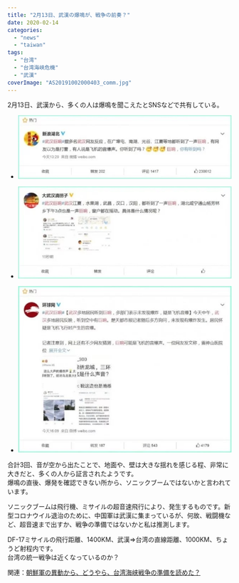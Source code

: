 ```yaml
---
title: "2月13日、武漢の爆鳴が、戦争の前奏？"
date: 2020-02-14
categories: 
  - "news"
  - "taiwan"
tags: 
  - "台湾"
  - "台湾海峡危機"
  - "武漢"
coverImage: "AS20191002000403_comm.jpg"
---
```


2月13日、武漢から、多くの人は爆鳴を聞こえたとSNSなどで共有している。

- ![](images/p2626961a147577295-ss.jpg)
    
- ![](images/p2626962a488520648-ss.jpg)
    
- ![](images/p2626971a217810671-ss.jpg)
    

合計3回、音が空から出たことで、地面や、壁は大きな揺れを感じる程、非常に大きだと、多くの人から証言されたようです。  
爆鳴の直後、爆発を確認できない所から、ソニックブームではないかと言われています。

ソニックブームは飛行機、ミサイルの超音速飛行により、発生するものです。新型コロナウイル退治のために、中国軍は武漢に集まっているが、何故、戦闘機など、超音速まで出すか、戦争の準備ではないかと私は推測します。

DF-17ミサイルの飛行距離、1400KM、武漢⇒台湾の直線距離、1000KM、ちょうど射程内です。  
台湾の統一戦争は近くなっているのか？

関連：[朝鮮軍の異動から、どうやら、台湾海峡戦争の準備を読めた？](https://blog.loveapple.cn/news/202002123130.html)
